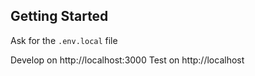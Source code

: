 ## Getting Started

Ask for the `.env.local` file

Develop on http://localhost:3000
Test on http://localhost